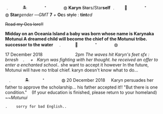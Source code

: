 ﹒　　　🏝️　　　　⁺　　　　◍
       **Karyn**
	~~Sta~~rs/Star**self**
﹒　　🌊　　　　⁺　　　　◍
**Star***gender*
—*GMT* **7** *+*
**Oc**s ~~style~~ : **tint***ed*

~~Read my Ocs lore!!~~

**Midday on an Oceania Island 
a baby was born 
whose name is Karynaka Motunui
A dreamed child will become the chief of the Motunui tribe. successor to the water**   
 ﹒　　　🌊　　　　⁺　　　　◍

 17 December 2018
                          2pm
*The waves hit Karyn's feet
sfx : brresh    .     + 
  Karyn was fighting with her thought. he received an offer to enter a enchanted school..*
  she want to accept it however 
In the future, Motunui will have no tribal chief. karyn doesn't know what to do...

  ﹒　　　🏝️　　　⁺　　　　◍
  20 December 2018     
Karyn persuades her father to approve the scholarship... 
his father accepted it!!
"But there is one condition." 
   (If your education is finished, please return to your homeland) 
   ~~*Motunui*

   
    .    sorry for bad English..
